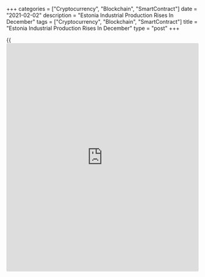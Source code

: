 +++
categories = ["Cryptocurrency", "Blockchain", "SmartContract"]
date = "2021-02-02"
description = "Estonia Industrial Production Rises In December"
tags = ["Cryptocurrency", "Blockchain", "SmartContract"]
title = "Estonia Industrial Production Rises In December"
type = "post"
+++

{{<iframe id="large-banner" src="https://www.bounty.group/#slide=25.0" width="100%" height="600" scrolling="no" style="border: 0px solid rgb(216, 221, 230); border-radius: 3px;">}}

Estonia's industrial production rose in December, data from Statistics
Estonia showed on Tuesday.

Industrial production rose a working-day adjusted 0.6 percent year-on-
year in December, after a 1.2 percent fall in November.

Manufacturing output increased 1.0 percent annually in December.

On a monthly basis, industrial production rose a seasonally and working-
day adjusted 2.0 percent in November.

In 2020, industrial production fell 5.0 percent.

Among main industrial sectors, production of energy declined 19.0
percent. Production in mining and manufacturing decreased 13.0 percent
and 4.0 percent, respectively.

"The impact of the [coronavirus][1] on manufacturing was the most
noticeable in April and May when the volume of production decreased by
15 percent and 17 percent, respectively," Helle Bunder, analyst at
Statistics Estonia, said.

For comments and feedback [contact](https://www.playgroundfx.com/contact/): editorial@rtt[news](https://www.letsplayfx.com/blog/forex-news-website/).com

[Economic News][2]

 **What parts of the world are seeing the best (and worst) economic
performances lately? Click[here][3] to check out our [Econ Scorecard][3]
and find out! See up-to-the-moment [ranking](https://www.playgroundfx.com/blog/crypto-exchange-ranking/)s for the best and worst
performers in [GDP][4], [unemployment rate][5], [inflation][3] and much
more.**

   1. www.rtt[news](https://www.letsplayfx.com/blog/forex-news-website/).com/list/coronavirus.aspx
   2. www.rtt[news](https://www.letsplayfx.com/blog/forex-news-website/).com/Content/EconomicNews.aspx
   3. www.rtt[news](https://www.letsplayfx.com/blog/forex-news-website/).com/economic-scorecard/world-rank/CPI/highest-performance.aspx
   4. www.rtt[news](https://www.letsplayfx.com/blog/forex-news-website/).com/economic-scorecard/world-rank/GDP/highest-performance.aspx
   5. www.rtt[news](https://www.letsplayfx.com/blog/forex-news-website/).com/economic-scorecard/world-rank/unemployment-rate/lowest-performance.aspx